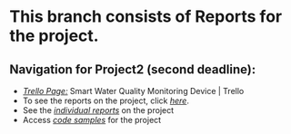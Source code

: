 # This branch consists of Reports for the project.
## Navigation for Project2 (second deadline):

- [*Trello Page:*](https://trello.com/b/AU3PxAXM/arduino-project-10) Smart Water Quality Monitoring Device | Trello
- To see the reports on the project, click [*here*](https://github.com/Valeryschka/ArduinoWaterQualitySystem/tree/Reports).
- See the [*individual reports*](https://github.com/Valeryschka/ArduinoWaterQualitySystem/tree/IndividualReports
) on the project
- Access [*code samples*](https://github.com/Valeryschka/ArduinoWaterQualitySystem/tree/Arduino-Code) for the project
  
